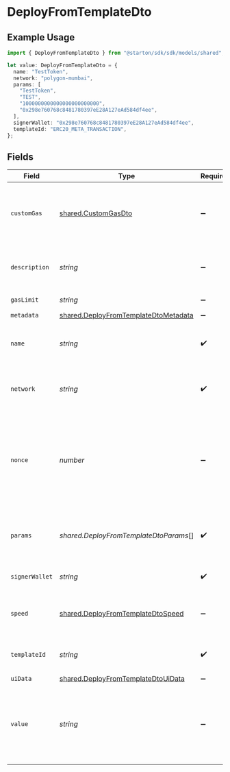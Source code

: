 # DeployFromTemplateDto

## Example Usage

```typescript
import { DeployFromTemplateDto } from "@starton/sdk/sdk/models/shared";

let value: DeployFromTemplateDto = {
  name: "TestToken",
  network: "polygon-mumbai",
  params: [
    "TestToken",
    "TEST",
    "1000000000000000000000000",
    "0x298e760768c8481780397eE28A127eAd584df4ee",
  ],
  signerWallet: "0x298e760768c8481780397eE28A127eAd584df4ee",
  templateId: "ERC20_META_TRANSACTION",
};
```

## Fields

| Field                                                                                               | Type                                                                                                | Required                                                                                            | Description                                                                                         | Example                                                                                             |
| --------------------------------------------------------------------------------------------------- | --------------------------------------------------------------------------------------------------- | --------------------------------------------------------------------------------------------------- | --------------------------------------------------------------------------------------------------- | --------------------------------------------------------------------------------------------------- |
| `customGas`                                                                                         | [shared.CustomGasDto](../../../sdk/models/shared/customgasdto.md)                                   | :heavy_minus_sign:                                                                                  | Custom gas settings for deploy transaction, will be used if speed set to custom                     |                                                                                                     |
| `description`                                                                                       | *string*                                                                                            | :heavy_minus_sign:                                                                                  | Contract description on Starton database (off-chain).                                               |                                                                                                     |
| `gasLimit`                                                                                          | *string*                                                                                            | :heavy_minus_sign:                                                                                  | Optional gas limit                                                                                  |                                                                                                     |
| `metadata`                                                                                          | [shared.DeployFromTemplateDtoMetadata](../../../sdk/models/shared/deployfromtemplatedtometadata.md) | :heavy_minus_sign:                                                                                  | N/A                                                                                                 |                                                                                                     |
| `name`                                                                                              | *string*                                                                                            | :heavy_check_mark:                                                                                  | Contract name on Starton database (off-chain).                                                      | TestToken                                                                                           |
| `network`                                                                                           | *string*                                                                                            | :heavy_check_mark:                                                                                  | Network of the smart contract you want to deploy.                                                   | polygon-mumbai                                                                                      |
| `nonce`                                                                                             | *number*                                                                                            | :heavy_minus_sign:                                                                                  | Nonce manual setting, if nonce referenced, Starton relayer will not automaticly assign nonce.       |                                                                                                     |
| `params`                                                                                            | *shared.DeployFromTemplateDtoParams*[]                                                              | :heavy_check_mark:                                                                                  | Smart contract constructor parameters.                                                              | [<br/>"TestToken",<br/>"TEST",<br/>"1000000000000000000000000",<br/>"0x298e760768c8481780397eE28A127eAd584df4ee"<br/>] |
| `signerWallet`                                                                                      | *string*                                                                                            | :heavy_check_mark:                                                                                  | Signer wallet of the transaction.                                                                   | 0x298e760768c8481780397eE28A127eAd584df4ee                                                          |
| `speed`                                                                                             | [shared.DeployFromTemplateDtoSpeed](../../../sdk/models/shared/deployfromtemplatedtospeed.md)       | :heavy_minus_sign:                                                                                  | Gas Speed, by default on average, could be set at custom.                                           |                                                                                                     |
| `templateId`                                                                                        | *string*                                                                                            | :heavy_check_mark:                                                                                  | Starton Library template to deploy.                                                                 | ERC20_META_TRANSACTION                                                                              |
| `uiData`                                                                                            | [shared.DeployFromTemplateDtoUiData](../../../sdk/models/shared/deployfromtemplatedtouidata.md)     | :heavy_minus_sign:                                                                                  | N/A                                                                                                 |                                                                                                     |
| `value`                                                                                             | *string*                                                                                            | :heavy_minus_sign:                                                                                  | If you want to put value in your smart contract deployment (Example: payable constructor)           |                                                                                                     |